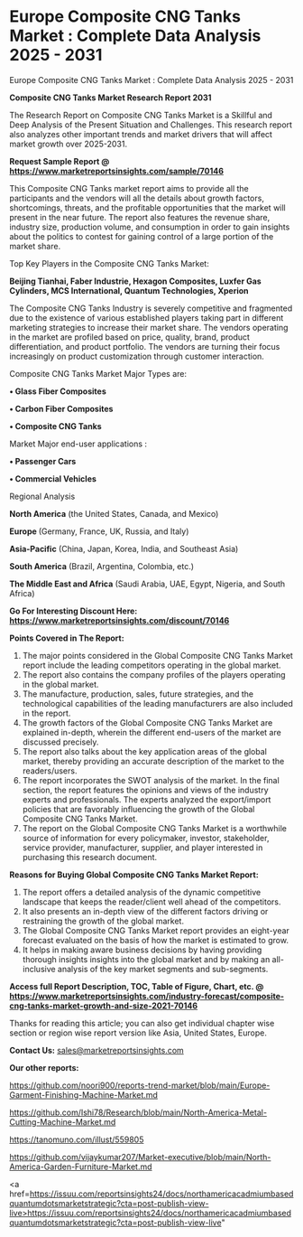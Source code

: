 # Europe Composite CNG Tanks Market : Complete Data Analysis 2025 - 2031
Europe Composite CNG Tanks Market : Complete Data Analysis 2025 - 2031

<strong>Composite CNG Tanks Market Research Report 2031</strong>

The Research Report on Composite CNG Tanks Market is a Skillful and Deep Analysis of the Present Situation and Challenges. This research report also analyzes other important trends and market drivers that will affect market growth over 2025-2031.

<strong>Request Sample Report @ <a href=https://www.marketreportsinsights.com/sample/70146>https://www.marketreportsinsights.com/sample/70146</a></strong>

This Composite CNG Tanks market report aims to provide all the participants and the vendors will all the details about growth factors, shortcomings, threats, and the profitable opportunities that the market will present in the near future. The report also features the revenue share, industry size, production volume, and consumption in order to gain insights about the politics to contest for gaining control of a large portion of the market share.

Top Key Players in the Composite CNG Tanks Market:

<strong>Beijing Tianhai, Faber Industrie, Hexagon Composites, Luxfer Gas Cylinders, MCS International, Quantum Technologies, Xperion</strong>

The Composite CNG Tanks Industry is severely competitive and fragmented due to the existence of various established players taking part in different marketing strategies to increase their market share. The vendors operating in the market are profiled based on price, quality, brand, product differentiation, and product portfolio. The vendors are turning their focus increasingly on product customization through customer interaction.

Composite CNG Tanks Market Major Types are:

<strong>• Glass Fiber Composites

• Carbon Fiber Composites

• Composite CNG Tanks</strong>

Market Major end-user applications :

<strong>• Passenger Cars

• Commercial Vehicles</strong>

Regional Analysis

</u><strong><b>North America</b></strong> (the United States, Canada, and Mexico)

<strong><b>Europe </b></strong>(Germany, France, UK, Russia, and Italy)

<strong><b>Asia-Pacific</b></strong> (China, Japan, Korea, India, and Southeast Asia)

<strong><b>South America</b></strong> (Brazil, Argentina, Colombia, etc.)

<strong><b>The Middle East and Africa</b></strong> (Saudi Arabia, UAE, Egypt, Nigeria, and South Africa)

<strong>Go For Interesting Discount Here: <a href=https://www.marketreportsinsights.com/discount/70146>https://www.marketreportsinsights.com/discount/70146</a></strong>

<strong>Points Covered in The Report:</strong>
<ol>
  <li>The major points considered in the Global Composite CNG Tanks Market report include the leading competitors operating in the global market.</li>
  <li>The report also contains the company profiles of the players operating in the global market.</li>
  <li>The manufacture, production, sales, future strategies, and the technological capabilities of the leading manufacturers are also included in the report.</li>
  <li>The growth factors of the Global Composite CNG Tanks Market are explained in-depth, wherein the different end-users of the market are discussed precisely.</li>
  <li>The report also talks about the key application areas of the global market, thereby providing an accurate description of the market to the readers/users.</li>
  <li>The report incorporates the SWOT analysis of the market. In the final section, the report features the opinions and views of the industry experts and professionals. The experts analyzed the export/import policies that are favorably influencing the growth of the Global Composite CNG Tanks Market.</li>
  <li>The report on the Global Composite CNG Tanks Market is a worthwhile source of information for every policymaker, investor, stakeholder, service provider, manufacturer, supplier, and player interested in purchasing this research document.</li>
</ol>
<strong>Reasons for Buying Global Composite CNG Tanks Market Report:</strong>

<ol>
  <li>The report offers a detailed analysis of the dynamic competitive landscape that keeps the reader/client well ahead of the competitors.</li>
  <li>It also presents an in-depth view of the different factors driving or restraining the growth of the global market.</li>
  <li>The Global Composite CNG Tanks Market report provides an eight-year forecast evaluated on the basis of how the market is estimated to grow.</li>
  <li>It helps in making aware business decisions by having providing thorough insights insights into the global market and by making an all-inclusive analysis of the key market segments and sub-segments.</li>
</ol>
<strong>Access full Report Description, TOC, Table of Figure, Chart, etc. @ <a href=https://www.marketreportsinsights.com/industry-forecast/composite-cng-tanks-market-growth-and-size-2021-70146>https://www.marketreportsinsights.com/industry-forecast/composite-cng-tanks-market-growth-and-size-2021-70146</a></strong>


Thanks for reading this article; you can also get individual chapter wise section or region wise report version like Asia, United States, Europe.

<strong>Contact Us:</strong>
sales@marketreportsinsights.com

<strong>Our other reports:</strong>

<a href=https://github.com/noori900/reports-trend-market/blob/main/Europe-Garment-Finishing-Machine-Market.md>https://github.com/noori900/reports-trend-market/blob/main/Europe-Garment-Finishing-Machine-Market.md</a>

<a href=https://github.com/Ishi78/Research/blob/main/North-America-Metal-Cutting-Machine-Market.md>https://github.com/Ishi78/Research/blob/main/North-America-Metal-Cutting-Machine-Market.md</a>

<a href=https://tanomuno.com/illust/559805>https://tanomuno.com/illust/559805</a>

<a href=https://github.com/vijaykumar207/Market-executive/blob/main/North-America-Garden-Furniture-Market.md>https://github.com/vijaykumar207/Market-executive/blob/main/North-America-Garden-Furniture-Market.md</a>

<a href=https://issuu.com/reportsinsights24/docs/northamericacadmiumbasedquantumdotsmarketstrategic?cta=post-publish-view-live>https://issuu.com/reportsinsights24/docs/northamericacadmiumbasedquantumdotsmarketstrategic?cta=post-publish-view-live</a>"
